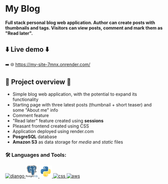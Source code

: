 # My Blog
**Full stack personal blog web application. Author can create posts with thumbnails and tags. Visitors can view posts, comment and mark them as "Read later".**
## ⬇️ Live demo ⬇️
➡️ 🌐 https://my-site-7mnx.onrender.com/
## 📜 Project overview 📜
- Simple blog web application, with the potential to expand its functionality
- Starting page with three latest posts (thumbnail + short teaser) and some "About me" info
- Comment feature
- "Read later" feature created using **sessions**
- Pleasant frontend created using CSS
- Application deployed using render.com
- **PosgreSQL** database
- **Amazon S3** as data storage for *media* and *static* files
</p>
<h3 align="left">🛠️ Languages and Tools:</h3>
<p align="left"> <a href="https://www.djangoproject.com/" target="_blank" rel="noreferrer"> <img src="https://cdn.worldvectorlogo.com/logos/django.svg" alt="django" width="40" height="40"/> </a> <a href="https://www.docker.com/" target="_blank" rel="noreferrer"> <img src="https://raw.githubusercontent.com/devicons/devicon/master/icons/postgresql/postgresql-original-wordmark.svg" alt="postgresql" width="40" height="40"/> </a> <a href="https://www.python.org" target="_blank" rel="noreferrer"> <img src="https://raw.githubusercontent.com/devicons/devicon/master/icons/python/python-original.svg" alt="python" width="40" height="40"/> </a> <a href="https://www.w3schools.com/css/" target="_blank" rel="noreferrer"> <img src="https://user-images.githubusercontent.com/25181517/183898674-75a4a1b1-f960-4ea9-abcb-637170a00a75.png" alt="css" width="40" height="40"/> </a> <a href="https://aws.amazon.com/" target="_blank" rel="noreferrer"> <img src="https://user-images.githubusercontent.com/25181517/183896132-54262f2e-6d98-41e3-8888-e40ab5a17326.png" alt="aws" width="40" height="40"/> </a> </p>
